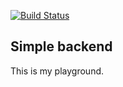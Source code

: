 [![Build Status](https://travis-ci.org/annelledejager/simple-website.svg?branch=master)](https://travis-ci.org/annelledejager/simple-backend)

## Simple backend

This is my playground.
